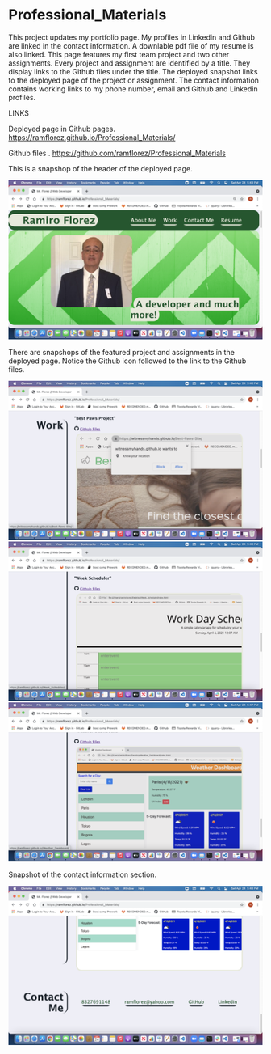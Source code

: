 # Professional_Materials
This project updates my portfolio page. My profiles in Linkedin and Github are linked in the contact information. A downlable pdf file of my resume is also linked. This page features my first team project and two other assignments. Every project and assignment are identified by a title. They display links to the Github files under the title. The deployed snapshot links to the deployed page of the project or assignment. The contact information contains working links to my phone number, email and Github and Linkedin profiles.

LINKS

Deployed page in Github pages.
<https://ramflorez.github.io/Professional_Materials/>

Github files .
<https://github.com/ramflorez/Professional_Materials>

This is a snapshop of the header of the deployed page.

<img src="./assets/images/header.png">

There are snapshops of the featured project and assignments in the deployed page. Notice the Github icon followed to the link to the Github files.

<img src="./assets/images/wk1.png">

<img src="./assets/images/wk2.png">

<img src="./assets/images/wk3.png">

Snapshot of the contact information section.

<img src="./assets/images/Contact_info.png">

